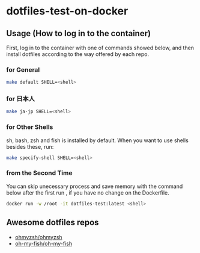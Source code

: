 # dotfiles-test-on-docker

## Usage (How to log in to the container)

First, log in to the container with one of commands showed below, and then install dotfiles according to the way offered by each repo.

### for General

```sh
make default SHELL=<shell>
```

### for 日本人

```sh
make ja-jp SHELL=<shell>
```

### for Other Shells

sh, bash, zsh and fish is installed by default.  When you want to use shells besides these, run:

```sh
make specify-shell SHELL=<shell>
```

### from the Second Time

You can skip unecessary process and save memory with the command below after the first run , if you have no change on the Dockerfile.

```sh
docker run -w /root -it dotfiles-test:latest <shell>
```

## Awesome dotfiles repos

- [ohmyzsh/ohmyzsh](https://github.com/ohmyzsh/ohmyzsh)
- [oh-my-fish/oh-my-fish](https://github.com/oh-my-fish/oh-my-fish)
